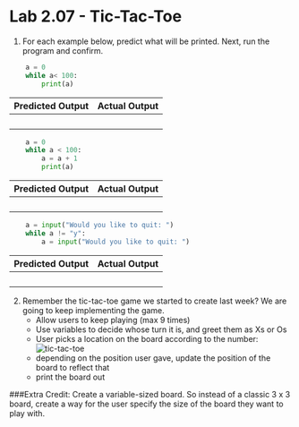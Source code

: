# Lab 2.07 - Tic-Tac-Toe 

1. For each example below, predict what will be printed. Next, run the program and confirm.

```python
    a = 0
    while a< 100: 
        print(a)
```
| **Predicted Output** | **Actual Output** |
| --- | --- |
|<br> |<br> | 

```python
    a = 0
    while a < 100: 
        a = a + 1
        print(a)
```
| **Predicted Output** | **Actual Output** |
| --- | --- |
|<br> |<br> | 
    
```python
    a = input("Would you like to quit: ")
    while a != "y": 
        a = input("Would you like to quit: ")
```
| **Predicted Output** | **Actual Output** |
| --- | --- |
|<br> |<br> | 

2. Remember the tic-tac-toe game we started to create last week? We are going to keep implementing the game.
    * Allow users to keep playing (max 9 times) 
    * Use variables to decide whose turn it is, and greet them as Xs or Os 
    * User picks a location on the board according to the number: 
    ![tic-tac-toe](https://encrypted-tbn3.gstatic.com/images?q=tbn:ANd9GcRrA_MowUM-KZXl1CpkrQhi8W505dM3cxZG1787i9qFz8KefqFkIQ)
    * depending on the position user gave,  update the position of the board to reflect that
    * print the board out 

###Extra Credit: 
Create a variable-sized board. So instead of a classic 3 x 3 board, create a way for the user specify the size of the board they want to play with. 